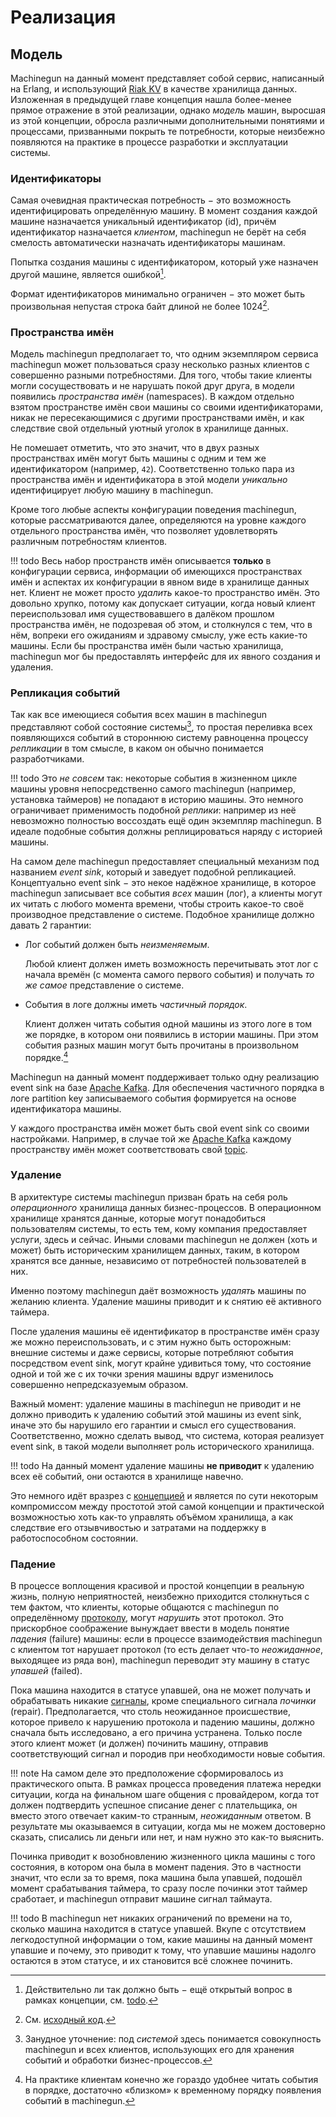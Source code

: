 # Реализация

## Модель

Machinegun на данный момент представляет собой сервис, написанный на Erlang, и использующий [Riak KV](https://riak.com/products/riak-kv/) в качестве хранилища данных. Изложенная в предыдущей главе концепция нашла более-менее прямое отражение в этой реализации, однако _модель_ машин, выросшая из этой концепции, обросла различными дополнительными понятиями и процессами, призванными покрыть те потребности, которые неизбежно появляются на практике в процессе разработки и эксплуатации системы.


### Идентификаторы

Самая очевидная практическая потребность − это возможность идентифицировать определённую машину. В момент создания каждой машине назначается уникальный идентификатор (id), причём идентификатор назначается _клиентом_, machinegun не берёт на себя смелость автоматически назначать идентификаторы машинам.

Попытка создания машины с идентификатором, который уже назначен другой машине, является ошибкой[^1].

Формат идентификаторов минимально ограничен − это может быть произвольная непустая строка байт длиной не более 1024[^2].

[^1]: Действительно ли так должно быть − ещё открытый вопрос в рамках концепции, см. [todo](../concepts#инициализация).
[^2]: См. [исходный код](https://github.com/valitydev/machinegun-core/blob/f8600cea/src/mg_core_storage.erl#L72-L73).


### Пространства имён

Модель machinegun предполагает то, что одним экземпляром сервиса machinegun может пользоваться сразу несколько разных клиентов с совершенно разными потребностями. Для того, чтобы такие клиенты могли сосуществовать и не нарушать покой друг друга, в модели появились _пространства имён_ (namespaces). В каждом отдельно взятом пространстве имён свои машины со своими идентификаторами, никак не пересекающимися с другими пространствами имён, и как следствие свой отдельный уютный уголок в хранилище данных.

Не помешает отметить, что это значит, что в двух разных пространствах имён могут быть машины с одним и тем же идентификатором (например, `42`). Соответственно только пара из пространства имён и идентификатора в этой модели _уникально_ идентифицирует любую машину в machinegun.

Кроме того любые аспекты конфигурации поведения machinegun, которые рассматриваются далее, определяются на уровне каждого отдельного пространства имён, что позволяет удовлетворять различным потребностям клиентов.

!!! todo
    Весь набор пространств имён описывается **только** в конфигурации сервиса, информации об имеющихся пространствах имён и аспектах их конфигурации в явном виде в хранилище данных нет. Клиент не может просто _удалить_ какое-то пространство имён. Это довольно хрупко, потому как допускает ситуации, когда новый клиент переиспользовал имя существовавшего в далёком прошлом пространства имён, не подозревая об этом, и столкнулся с тем, что в нём, вопреки его ожиданиям и здравому смыслу, уже есть какие-то машины. Если бы пространства имён были частью хранилища, machinegun мог бы предоставлять интерфейс для их явного создания и удаления.


### Репликация событий

Так как все имеющиеся события всех машин в machinegun представляют собой состояние системы[^3], то простая переливка всех появляющихся событий в стороннюю систему равноценна процессу _репликации_ в том смысле, в каком он обычно понимается разработчиками.

!!! todo
    Это _не совсем_ так: некоторые события в жизненном цикле машины уровня непосредственно самого machinegun (например, установка таймеров) не попадают в историю машины. Это немного ограничивает применимость подобной _реплики_: например из неё невозможно полностью воссоздать ещё один экземпляр machinegun. В идеале подобные события должны реплицироваться наряду с историей машины.

На самом деле machinegun предоставляет специальный механизм под названием _event sink_, который и заведует подобной репликацией. Концептуально event sink − это некое надёжное хранилище, в которое machinegun записывает все события _всех_ машин (лог), а клиенты могут их читать с любого момента времени, чтобы строить какое-то своё производное представление о системе. Подобное хранилище должно давать 2 гарантии:

* Лог событий должен быть _неизменяемым_.

    Любой клиент должен иметь возможность перечитывать этот лог с начала времён (с момента самого первого события) и получать _то же самое_ представление о системе.

* События в логе должны иметь _частичный порядок_.

    Клиент должен читать события одной машины из этого логе в том же порядке, в котором они появились в истории машины. При этом события разных машин могут быть прочитаны в произвольном порядке.[^4]

Machinegun на данный момент поддерживает только одну реализацию event sink на базе [Apache Kafka][1]. Для обеспечения частичного порядка в логе partition key записываемого события формируется на основе идентификатора машины.

У каждого пространства имён может быть свой event sink со своими настройками. Например, в случае той же [Apache Kafka][1] каждому пространству имён может соответствовать свой [topic](https://kafka.apache.org/documentation/#intro_concepts_and_terms).

[1]: https://kafka.apache.org/

[^3]: Занудное уточнение: под _системой_ здесь понимается совокупность machinegun и всех клиентов, использующих его для хранения событий и обработки бизнес-процессов.
[^4]: На практике клиентам конечно же гораздо удобнее читать события в порядке, достаточно «близком» к временному порядку появления событий в machinegun.


### Удаление

В архитектуре системы machinegun призван брать на себя роль _операционного_ хранилища данных бизнес-процессов. В операционном хранилище хранятся данные, которые могут понадобиться пользователям системы, то есть тем, кому компания предоставляет услуги, здесь и сейчас. Иными словами machinegun не должен (хоть и может) быть историческим хранилищем данных, таким, в котором хранятся все данные, независимо от потребностей пользователей в них.

Именно поэтому machinegun даёт возможность _удалять_ машины по желанию клиента. Удаление машины приводит и к снятию её активного таймера.

После удаления машины её идентификатор в пространстве имён сразу же можно переиспользовать, и с этим нужно быть осторожным: внешние системы и даже сервисы, которые потребляют события посредством event sink, могут крайне удивиться тому, что состояние одной и той же с их точки зрения машины вдруг изменилось совершенно непредсказуемым образом.

Важный момент: удаление машины в machinegun не приводит и не должно приводить к удалению событий этой машины из event sink, иначе это бы нарушило его гарантии и смысл его существования. Соответственно, можно сделать вывод, что система, которая реализует event sink, в такой модели выполняет роль исторического хранилища.

!!! todo
    На данный момент удаление машины **не приводит** к удалению всех её событий, они остаются в хранилище навечно.

Это немного идёт вразрез с [концепцией](concepts.md) и является по сути некоторым компромиссом между простотой этой самой концепции и практической возможностью хоть как-то управлять объёмом хранилища, а как следствие его отзывчивостью и затратами на поддержку в работоспособном состоянии.


### Падение

В процессе воплощения красивой и простой концепции в реальную жизнь, полную неприятностей, неизбежно приходится столкнуться с тем фактом, что клиенты, которые общаются с machinegun по определённому [протоколу](api.md), могут _нарушить_ этот протокол.  Это прискорбное соображение вынуждает ввести в модель понятие _падения_ (failure) машины: если в процессе взаимодействия machinegun с клиентом тот нарушает протокол (то есть делает что-то _неожиданное_, выходящее из ряда вон), machinegun переводит эту машину в статус _упавшей_ (failed).

Пока машина находится в статусе упавшей, она не может получать и обрабатывать никакие [сигналы](concepts.md#жизненный-цикл), кроме специального сигнала _починки_ (repair). Предполагается, что столь неожиданное происшествие, которое привело к нарушению протокола и падению машины, должно сначала быть исследовано, а его причина устранена. Только после этого клиент может (и должен) починить машину, отправив соответствующий сигнал и породив при необходимости новые события.

!!! note
    На самом деле это предположение сформировалось из практического опыта. В рамках процесса проведения платежа нередки ситуации, когда на финальном шаге общения с провайдером, когда тот должен подтвердить успешное списание денег с плательщика, он вместо этого отвечает каким-то странным, _неожиданным_ ответом. В результате мы оказываемся в ситуации, когда мы не можем достоверно сказать, списались ли деньги или нет, и нам нужно это как-то выяснить.

Починка приводит к возобновлению жизненного цикла машины с того состояния, в котором она была в момент падения. Это в частности значит, что если за то время, пока машина была упавшей, подошёл момент срабатывания таймера, то сразу после починки этот таймер сработает, и machinegun отправит машине сигнал таймаута.

!!! todo
    В machinegun нет никаких ограничений по времени на то, сколько машина находится в статусе упавшей. Вкупе с отсутствием легкодоступной информации о том, какие машины на данный момент упавшие и почему, это приводит к тому, что упавшие машины надолго остаются в этом статусе, и их становится всё сложнее починить.

